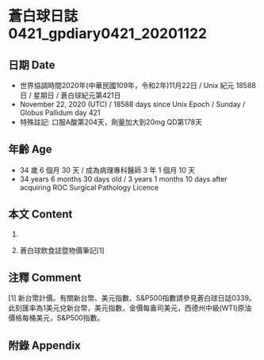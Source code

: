 [_metadata_:encoding]: - "utf-8"
[_metadata_:language]: - "zh-Hant-TW"
[_metadata_:fileformat]: - "markdown"
[_metadata_:MIME_type]: - "text/plain"
[_metadata_:markdown_version]: - "commonmark version 0.29"
[_metadata_:markdown_spec]: - "https://spec.commonmark.org/0.29/"

# 蒼白球日誌0421_gpdiary0421_20201122 #

## 日期 Date ##

* 世界協調時間2020年(中華民國109年，令和2年)11月22日 / Unix 紀元 18588 日 / 星期日 / 蒼白球紀元第421日
* November 22, 2020 (UTC) / 18588 days since Unix Epoch / Sunday / Globus Pallidum day 421
* 特殊註記: 口服A酸第204天，劑量加大到20mg QD第178天

## 年齡 Age ##

* 34 歲 6 個月 30 天 / 成為病理專科醫師 3 年 1 個月 10 天
* 34 years 6 months 30 days old / 3 years 1 months 10 days after acquiring ROC Surgical Pathology Licence

## 本文 Content ##

1. 

    
2. 蒼白球飲食誌暨物價筆記[1]

    

## 注釋 Comment ##

[1] 新台幣計價。有關新台幣、美元指數、S&P500指數請參見蒼白球日誌0339。此刻匯率為1美元兌新台幣，美元指數，金價每盎司美元，西德州中級(WTI)原油價格每桶美元，S&P500指數。



## 附錄 Appendix ##

